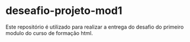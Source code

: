 # deseafio-projeto-mod1
Este repositório é utilizado para realizar a entrega do desafio do primeiro modulo do curso de formação html.
